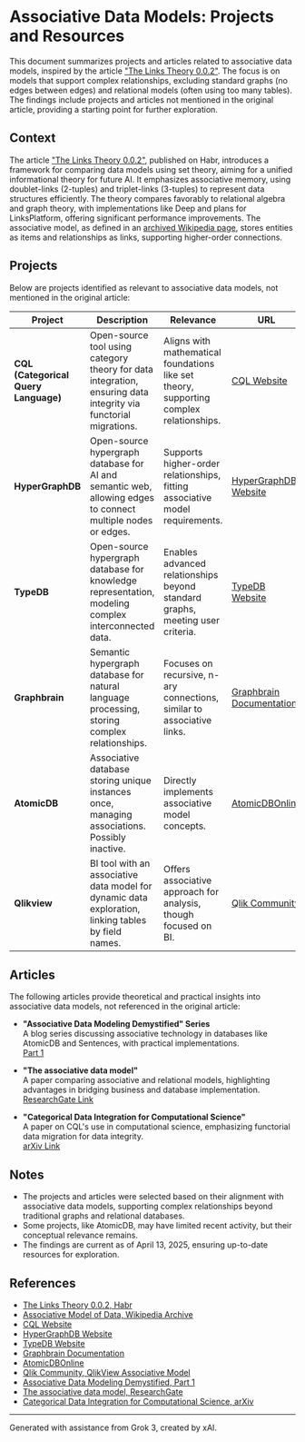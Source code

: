 # Associative Data Models: Projects and Resources

This document summarizes projects and articles related to associative data models, inspired by the article ["The Links Theory 0.0.2"](https://habr.com/ru/articles/895896). The focus is on models that support complex relationships, excluding standard graphs (no edges between edges) and relational models (often using too many tables). The findings include projects and articles not mentioned in the original article, providing a starting point for further exploration.

## Context

The article ["The Links Theory 0.0.2"](https://habr.com/ru/articles/895896), published on Habr, introduces a framework for comparing data models using set theory, aiming for a unified informational theory for future AI. It emphasizes associative memory, using doublet-links (2-tuples) and triplet-links (3-tuples) to represent data structures efficiently. The theory compares favorably to relational algebra and graph theory, with implementations like Deep and plans for LinksPlatform, offering significant performance improvements. The associative model, as defined in an [archived Wikipedia page](https://web.archive.org/web/20210814063207/https://en.wikipedia.org/wiki/Associative_model_of_data), stores entities as items and relationships as links, supporting higher-order connections.

## Projects

Below are projects identified as relevant to associative data models, not mentioned in the original article:

| Project | Description | Relevance | URL |
|---------|-------------|----------|-----|
| **CQL (Categorical Query Language)** | Open-source tool using category theory for data integration, ensuring data integrity via functorial migrations. | Aligns with mathematical foundations like set theory, supporting complex relationships. | [CQL Website](https://categoricaldata.net/) |
| **HyperGraphDB** | Open-source hypergraph database for AI and semantic web, allowing edges to connect multiple nodes or edges. | Supports higher-order relationships, fitting associative model requirements. | [HyperGraphDB Website](https://hypergraphdb.org/) |
| **TypeDB** | Open-source hypergraph database for knowledge representation, modeling complex interconnected data. | Enables advanced relationships beyond standard graphs, meeting user criteria. | [TypeDB Website](https://vaticle.com/typedb) |
| **Graphbrain** | Semantic hypergraph database for natural language processing, storing complex relationships. | Focuses on recursive, n-ary connections, similar to associative links. | [Graphbrain Documentation](https://graphbrain.net/overview/hypergraph.html) |
| **AtomicDB** | Associative database storing unique instances once, managing associations. Possibly inactive. | Directly implements associative model concepts. | [AtomicDBOnline](https://www.atomicdbonline.com/) |
| **Qlikview** | BI tool with an associative data model for dynamic data exploration, linking tables by field names. | Offers associative approach for analysis, though focused on BI. | [Qlik Community](https://community.qlik.com/t5/QlikView-App-Dev/QlikView-Associative-Model-Explained-A-perspective-on-R3DM/td-p/1256548) |

## Articles

The following articles provide theoretical and practical insights into associative data models, not referenced in the original article:

- **"Associative Data Modeling Demystified" Series**  
  A blog series discussing associative technology in databases like AtomicDB and Sentences, with practical implementations.  
  [Part 1](https://www.datasciencecentral.com/associative-data-modeling-demystified-part1/)

- **"The associative data model"**  
  A paper comparing associative and relational models, highlighting advantages in bridging business and database implementation.  
  [ResearchGate Link](https://www.researchgate.net/publication/234779362_The_associative_data_model)

- **"Categorical Data Integration for Computational Science"**  
  A paper on CQL's use in computational science, emphasizing functorial data migration for data integrity.  
  [arXiv Link](https://arxiv.org/abs/1903.10579)

## Notes

- The projects and articles were selected based on their alignment with associative data models, supporting complex relationships beyond traditional graphs and relational databases.
- Some projects, like AtomicDB, may have limited recent activity, but their conceptual relevance remains.
- The findings are current as of April 13, 2025, ensuring up-to-date resources for exploration.

## References

- [The Links Theory 0.0.2, Habr](https://habr.com/ru/articles/895896)
- [Associative Model of Data, Wikipedia Archive](https://web.archive.org/web/20210814063207/https://en.wikipedia.org/wiki/Associative_model_of_data)
- [CQL Website](https://categoricaldata.net/)
- [HyperGraphDB Website](https://hypergraphdb.org/)
- [TypeDB Website](https://vaticle.com/typedb)
- [Graphbrain Documentation](https://graphbrain.net/overview/hypergraph.html)
- [AtomicDBOnline](https://www.atomicdbonline.com/)
- [Qlik Community, QlikView Associative Model](https://community.qlik.com/t5/QlikView-App-Dev/QlikView-Associative-Model-Explained-A-perspective-on-R3DM/td-p/1256548)
- [Associative Data Modeling Demystified, Part 1](https://www.datasciencecentral.com/associative-data-modeling-demystified-part1/)
- [The associative data model, ResearchGate](https://www.researchgate.net/publication/234779362_The_associative_data_model)
- [Categorical Data Integration for Computational Science, arXiv](https://arxiv.org/abs/1903.10579)

---
Generated with assistance from Grok 3, created by xAI.
